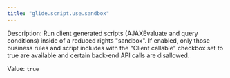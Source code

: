 ```yaml
---
title: "glide.script.use.sandbox"
---
```


Description: Run client generated scripts (AJAXEvaluate and query conditions) inside of a reduced rights "sandbox". If enabled, only those business rules and script includes with the "Client callable" checkbox set to true are available and certain back-end API calls are disallowed.

Value: `true`